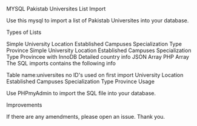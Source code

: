 MYSQL Pakistab Universites List Import

Use this mysql to import a list of  Pakistab Universites into your database.

Types of Lists

Simple University  Location Established Campuses Specialization Type Province
Simple University  Location Established Campuses Specialization Type Provincee with InnoDB
Detailed country info
JSON Array
PHP Array
The SQL imports contains the following info

Table name:universites
no ID's used on first import
University  Location Established Campuses Specialization Type Province
Usage

Use PHPmyAdmin to import the SQL file into your database.

Improvements

If there are any amendments, please open an issue. Thank you.
